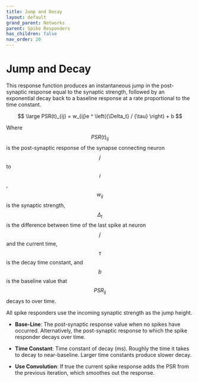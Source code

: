 ```yaml
---
title: Jump and Decay
layout: default
grand_parent: Networks
parent: Spike Responders
has_children: false
nav_order: 20
---
```


# Jump and Decay

This response function produces an instantaneous jump in the post-synaptic response equal to the synaptic strength, followed by an exponential decay back to a baseline response at a rate proportional to the time constant.

$$
\large PSR(t)_{ij} = w_{ij}e ^ \left({\Delta_t} / {\tau} \right) + b
$$

Where $$PSR(t)_{ij}$$ is the post-synaptic response of the synapse connecting neuron $$j$$ to $$i$$, $$w_{ij}$$ is the synaptic strength, $$\Delta_t$$ is the difference between time of the last spike at neuron $$j$$ and the current time, $$\tau$$ is the decay time constant, and $$b$$ is the baseline value that $$PSR_{ij}$$ decays to over time.

All spike responders use the incoming synaptic strength as the jump height.

- **Base-Line**: The post-synaptic response value when no spikes have occurred. Alternatively, the post-synaptic response to which the spike responder decays over time.

- **Time Constant**: Time constant of decay (ms). Roughly the time it takes to decay to near-baseline. Larger time constants produce slower decay.

- **Use Convolution**: If true the current spike response adds the PSR from the previous iteration, which smoothes out the response.

